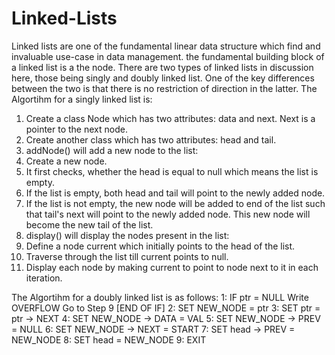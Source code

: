 # Linked-Lists
Linked lists are one of the fundamental linear data structure which find and invaluable use-case in data management. the fundamental building block of a linked list is a the node. There are two types of linked lists in discussion here, those being singly and doubly linked list. One of the key differences between the two is that there is no restriction of direction in the latter. 
The Algortihm for a singly linked list is:
1. Create a class Node which has two attributes: data and next. Next is a pointer to the next node.
2. Create another class which has two attributes: head and tail.
3. addNode() will add a new node to the list:
4. Create a new node.
5. It first checks, whether the head is equal to null which means the list is empty.
6. If the list is empty, both head and tail will point to the newly added node.
7. If the list is not empty, the new node will be added to end of the list such that tail's next will point to the newly added node. This new node will become the new tail of the list.
9. display() will display the nodes present in the list:
10. Define a node current which initially points to the head of the list.
11. Traverse through the list till current points to null.
12. Display each node by making current to point to node next to it in each iteration.

The Algortihm for a doubly linked list is as follows:
1: IF ptr = NULL
  Write OVERFLOW
 Go to Step 9
 [END OF IF] 
2: SET NEW_NODE = ptr
3: SET ptr = ptr -> NEXT
4: SET NEW_NODE -> DATA = VAL
5: SET NEW_NODE -> PREV = NULL
6: SET NEW_NODE -> NEXT = START
7: SET head -> PREV = NEW_NODE
8: SET head = NEW_NODE
9: EXIT
